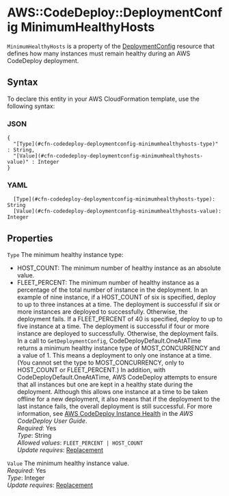 # AWS::CodeDeploy::DeploymentConfig MinimumHealthyHosts<a name="aws-properties-codedeploy-deploymentconfig-minimumhealthyhosts"></a>

`MinimumHealthyHosts` is a property of the [DeploymentConfig](https://docs.aws.amazon.com/AWSCloudFormation/latest/UserGuide/aws-resource-codedeploy-deploymentconfig.html) resource that defines how many instances must remain healthy during an AWS CodeDeploy deployment\.

## Syntax<a name="aws-properties-codedeploy-deploymentconfig-minimumhealthyhosts-syntax"></a>

To declare this entity in your AWS CloudFormation template, use the following syntax:

### JSON<a name="aws-properties-codedeploy-deploymentconfig-minimumhealthyhosts-syntax.json"></a>

```
{
  "[Type](#cfn-codedeploy-deploymentconfig-minimumhealthyhosts-type)" : String,
  "[Value](#cfn-codedeploy-deploymentconfig-minimumhealthyhosts-value)" : Integer
}
```

### YAML<a name="aws-properties-codedeploy-deploymentconfig-minimumhealthyhosts-syntax.yaml"></a>

```
  [Type](#cfn-codedeploy-deploymentconfig-minimumhealthyhosts-type): String
  [Value](#cfn-codedeploy-deploymentconfig-minimumhealthyhosts-value): Integer
```

## Properties<a name="aws-properties-codedeploy-deploymentconfig-minimumhealthyhosts-properties"></a>

`Type` <a name="cfn-codedeploy-deploymentconfig-minimumhealthyhosts-type"></a>
The minimum healthy instance type:

- HOST_COUNT: The minimum number of healthy instance as an absolute value\.
- FLEET_PERCENT: The minimum number of healthy instance as a percentage of the total number of instance in the deployment\.
  In an example of nine instance, if a HOST_COUNT of six is specified, deploy to up to three instances at a time\. The deployment is successful if six or more instances are deployed to successfully\. Otherwise, the deployment fails\. If a FLEET_PERCENT of 40 is specified, deploy to up to five instance at a time\. The deployment is successful if four or more instance are deployed to successfully\. Otherwise, the deployment fails\.  
  In a call to `GetDeploymentConfig`, CodeDeployDefault\.OneAtATime returns a minimum healthy instance type of MOST_CONCURRENCY and a value of 1\. This means a deployment to only one instance at a time\. \(You cannot set the type to MOST_CONCURRENCY, only to HOST_COUNT or FLEET_PERCENT\.\) In addition, with CodeDeployDefault\.OneAtATime, AWS CodeDeploy attempts to ensure that all instances but one are kept in a healthy state during the deployment\. Although this allows one instance at a time to be taken offline for a new deployment, it also means that if the deployment to the last instance fails, the overall deployment is still successful\.
  For more information, see [AWS CodeDeploy Instance Health](https://docs.aws.amazon.com/codedeploy/latest/userguide/instances-health.html) in the _AWS CodeDeploy User Guide_\.  
  _Required_: Yes  
  _Type_: String  
  _Allowed values_: `FLEET_PERCENT | HOST_COUNT`  
  _Update requires_: [Replacement](https://docs.aws.amazon.com/AWSCloudFormation/latest/UserGuide/using-cfn-updating-stacks-update-behaviors.html#update-replacement)

`Value` <a name="cfn-codedeploy-deploymentconfig-minimumhealthyhosts-value"></a>
The minimum healthy instance value\.  
_Required_: Yes  
_Type_: Integer  
_Update requires_: [Replacement](https://docs.aws.amazon.com/AWSCloudFormation/latest/UserGuide/using-cfn-updating-stacks-update-behaviors.html#update-replacement)
